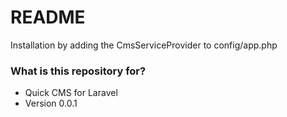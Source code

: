 # README #

Installation by adding the CmsServiceProvider to config/app.php

### What is this repository for? ###

* Quick CMS for Laravel
* Version 0.0.1